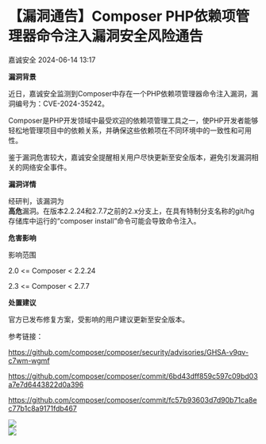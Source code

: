 #  【漏洞通告】Composer PHP依赖项管理器命令注入漏洞安全风险通告   
 嘉诚安全   2024-06-14 13:17  
  
**漏洞背景**  
  
  
  
  
  
  
  
  
近日，嘉诚安全监测到Composer中存在一个PHP依赖项管理器命令注入漏洞，漏洞编号为：CVE-2024-35242。  
  
  
Composer是PHP开发领域中最受欢迎的依赖项管理工具之一，使PHP开发者能够轻松地管理项目中的依赖关系，并确保这些依赖项在不同环境中的一致性和可用性。  
  
  
鉴于漏洞危害较大，嘉诚安全提醒相关用户尽快更新至安全版本，避免引发漏洞相关的网络安全事件。  
  
  
**漏洞详情**  
  
  
  
  
  
  
  
  
经研判，该漏洞为  
**高危**漏洞。在版本2.2.24和2.7.7之前的2.x分支上，在具有特制分支名称的git/hg存储库中运行的“composer install”命令可能会导致命令注入。  
  
  
**危害影响**  
  
  
  
  
  
  
  
  
影响范围  
  
2.0 <= Composer < 2.2.24  
  
2.3 <= Composer < 2.7.7  
  
  
**处置建议**  
  
  
  
  
  
  
  
  
官方已发布修复方案，受影响的用户建议更新至安全版本。  
  
参考链接：  
  
https://github.com/composer/composer/security/advisories/GHSA-v9qv-c7wm-wgmf  
  
https://github.com/composer/composer/commit/6bd43dff859c597c09bd03a7e7d6443822d0a396  
  
https://github.com/composer/composer/commit/fc57b93603d7d90b71ca8ec77b1c8a9171fdb467  
  
  
![](https://mmbiz.qpic.cn/mmbiz_png/1t8LLTibEW5NtxqlBL1HLib8jMO0PWtibWTWTFPOa3ND1lyaEQyBgp2fodg9A1XxvPjY7L6ILtK26MBGhofWE0ORw/640?wx_fmt=png&wx_ "")  
![](https://mmbiz.qpic.cn/sz_mmbiz_gif/sDiaO8GNKJrJnzIYoQAv2nF3pgKm4SgdFkzuniaicBHQxgSdu0U0xyYbNDOcNkDMWCjwJNwKnic9ASAhhxEpkFL6lg/640?wx_fmt=gif&wx_ "")  
  
  
